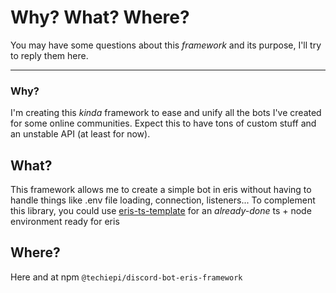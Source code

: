 # Why? What? Where?

You may have some questions about this _framework_ and its purpose, I'll try to reply them here.

---

### Why?
I'm creating this _kinda_ framework to ease and unify all the bots I've created for some online communities.
Expect this to have tons of custom stuff and an unstable API (at least for now).


## What?
This framework allows me to create a simple bot in eris without having to handle things like .env file loading, connection, listeners...
To complement this library, you could use [eris-ts-template](https://github.com/Techie-Pi/eris-ts-template) for an _already-done_ ts + node environment ready for eris

## Where?
Here and at npm ``@techiepi/discord-bot-eris-framework``
